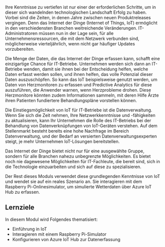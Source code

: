 <!--Video script: It began with Personal Digital Assistants, then smartphones and now everything from smart watches to smart thermostats are connecting people with more information than ever before. Once limited to just PCs, the Internet now allows anything that has valuable information to go online. How does this trend have the potential to impact all aspects of IT professional’s role? More importantly, how can IT professionals prepare for the Internet of Things?-->

Ihre Kenntnisse zu vertiefen ist nur einer der erforderlichen Schritte, um in dieser sich wandelnden technologischen Landschaft Erfolg zu haben. Vorbei sind die Zeiten, in denen Jahre zwischen neuen Produktreleases vergingen. Denn das Internet der Dinge (Internet of Things, IoT) ermöglicht in den verschiedensten Branchen weitreichende Veränderungen. IT-Administratoren müssen nun in der Lage sein, für alle Unternehmensressourcen, die mit dem Netzwerk verbunden sind, möglicherweise vierteljährlich, wenn nicht gar häufiger Updates vorzubereiten.

Die Menge der Daten, die das Internet der Dinge erfassen kann, schafft eine einzigartige Chance für IT-Betriebe. Unternehmen werden sich dann an IT-Betriebe wenden, damit sie ihnen bei der Entscheidung helfen, welche Daten erfasst werden sollen, und ihnen helfen, das volle Potenzial dieser Daten auszuschöpfen. So kann das IoT beispielsweise genutzt werden, um Daten von Herzmonitoren zu erfassen und Predictive Analytics für diese auszuführen, die Anwender warnen, wenn Herzprobleme drohen. Diese Herzmonitore könnten zudem Informationen sammeln, mit deren Hilfe Ärzte ihren Patienten fundiertere Behandlungspläne vorstellen können.

Die Einstiegsmöglichkeit von IoT für IT-Betriebe ist die Datenverwaltung. Wenn Sie sich die Zeit nehmen, Ihre Netzwerkkenntnisse und -fähigkeiten zu aktualisieren, kann Ihr Unternehmen die Rolle des IT-Betriebs bei der Behandlung von Datenverknüpfungen von IoT-Geräten verstehen. Auf dem Stellenmarkt besteht bereits eine hohe Nachfrage im Bereich Datenverwaltung, und der Bedarf an versierten Datenverwaltungsexperten steigt, je mehr Unternehmen IoT-Lösungen bereitstellen.

Das Internet der Dinge bietet nicht nur für eine ausgewählte Gruppe, sondern für alle Branchen nahezu unbegrenzte Möglichkeiten. Es bietet noch nie dagewesene Möglichkeiten für IT-Fachleute, die bereit sind, sich in die Technologie einzuarbeiten und sich auf diese zu spezialisieren.

 Der Rest dieses Moduls verwendet diese grundlegenden Kenntnisse von IoT und wendet sie auf ein reales Szenario an. Sie interagieren mit dem Raspberry Pi-Onlinesimulator, um simulierte Wetterdaten über Azure IoT Hub zu erfassen.

 ## <a name="learning-objectives"></a>Lernziele
 In diesem Modul wird Folgendes thematisiert:
  - Einführung in IoT
  - Interagieren mit einem Raspberry Pi-Simulator
  - Konfigurieren von Azure IoT Hub zur Datenerfassung

<!--Reference links: 
Move to end.
-   Introduction to Azure IoT:
    <https://mva.microsoft.com/training-courses/introduction-to-azure-iot-17611?l=uxXUIs4rD_606218965>

-   Azure Internet of Things:
    <https://www.microsoft.com/en-ca/internet-of-things/>-->
